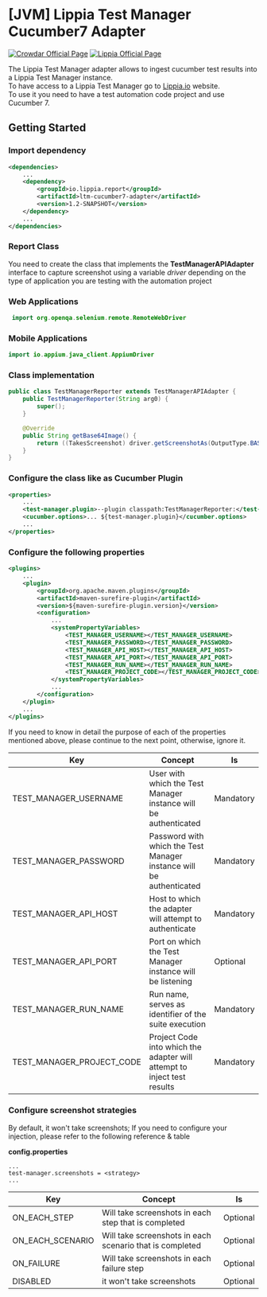 # [JVM] Lippia Test Manager Cucumber7 Adapter
[![Crowdar Official Page](https://img.shields.io/badge/crowdar-official%20page-brightgreen)](https://crowdar.com.ar/)
[![Lippia Official Page](https://img.shields.io/badge/lippia-official%20page-brightgreen)](https://www.lippia.io/)

 The Lippia Test Manager adapter allows to ingest cucumber test results into a Lippia Test Manager instance.  
 To have access to a Lippia Test Manager go to [Lippia.io](https://lippia.io/) website.  
 To use it you need to have a test automation code project and use Cucumber 7. 

## Getting Started

### Import dependency
```xml
<dependencies>
    ...
    <dependency>
        <groupId>io.lippia.report</groupId>
        <artifactId>ltm-cucumber7-adapter</artifactId>
        <version>1.2-SNAPSHOT</version>
    </dependency>
    ...
</dependencies>
```

### Report Class
You need to create the class that implements the **TestManagerAPIAdapter** interface to capture screenshot using a variable *driver*  depending on the type of application you are testing with the automation project

### Web Applications 
```java
 import org.openqa.selenium.remote.RemoteWebDriver
```

### Mobile Applications 
```java
import io.appium.java_client.AppiumDriver 
```

### Class implementation

```java
public class TestManagerReporter extends TestManagerAPIAdapter {
    public TestManagerReporter(String arg0) {
        super();
    }

    @Override
    public String getBase64Image() {
        return ((TakesScreenshot) driver.getScreenshotAs(OutputType.BASE64);
    }
}
```

### Configure the class like as Cucumber Plugin
```xml
<properties>
    ...
    <test-manager.plugin>--plugin classpath:TestManagerReporter:</test-manager.plugin>
    <cucumber.options>... ${test-manager.plugin}</cucumber.options>
    ...
</properties>
```

### Configure the following properties 
```xml
<plugins>
    ...
    <plugin>
        <groupId>org.apache.maven.plugins</groupId>
        <artifactId>maven-surefire-plugin</artifactId>
        <version>${maven-surefire-plugin.version}</version>
        <configuration>
            ...
            <systemPropertyVariables>
                <TEST_MANAGER_USERNAME></TEST_MANAGER_USERNAME>
                <TEST_MANAGER_PASSWORD></TEST_MANAGER_PASSWORD>
                <TEST_MANAGER_API_HOST></TEST_MANAGER_API_HOST>
                <TEST_MANAGER_API_PORT></TEST_MANAGER_API_PORT>
                <TEST_MANAGER_RUN_NAME></TEST_MANAGER_RUN_NAME>
                <TEST_MANAGER_PROJECT_CODE></TEST_MANAGER_PROJECT_CODE>
            </systemPropertyVariables>
            ...
        </configuration>
    </plugin>
    ...
</plugins>
```
If you need to know in detail the purpose of each of the properties mentioned above, please continue to the next point, otherwise, ignore it.

| Key                        | Concept                                                                 | Is         |
|----------------------------|-------------------------------------------------------------------------|------------|
| TEST_MANAGER_USERNAME      | User with which the Test Manager instance will be authenticated         | Mandatory  |
| TEST_MANAGER_PASSWORD      | Password with which the Test Manager instance will be authenticated     | Mandatory  |
| TEST_MANAGER_API_HOST      | Host to which the adapter will attempt to authenticate                  | Mandatory  |
| TEST_MANAGER_API_PORT      | Port on which the Test Manager instance will be listening               | Optional   |
| TEST_MANAGER_RUN_NAME      | Run name, serves as identifier of the suite execution                   | Mandatory  |
| TEST_MANAGER_PROJECT_CODE  | Project Code into which the adapter will attempt to inject test results | Mandatory  |

### Configure screenshot strategies
By default, it won't take screenshots; If you need to configure your injection, please refer to the following reference & table

**config.properties**
```properties
...
test-manager.screenshots = <strategy>
...
```

| Key              | Concept                                                   | Is        |
|------------------|-----------------------------------------------------------|-----------|
| ON_EACH_STEP     | Will take screenshots in each step that is completed      | Optional  |
| ON_EACH_SCENARIO | Will take screenshots in each scenario that is completed  | Optional  |
| ON_FAILURE       | Will take screenshots in each failure step                | Optional  |
| DISABLED         | it won't take screenshots                                 | Optional  |
